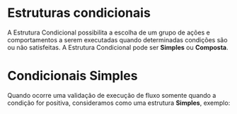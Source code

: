 # Estruturas condicionais

A Estrutura Condicional possibilita a escolha de um grupo de ações e comportamentos a serem executadas quando determinadas condições são ou não satisfeitas. A Estrutura Condicional pode ser **Simples** ou **Composta**.


# Condicionais Simples
Quando ocorre uma validação de execução de fluxo somente quando a condição for positiva, consideramos como uma estrutura **Simples**, exemplo:



